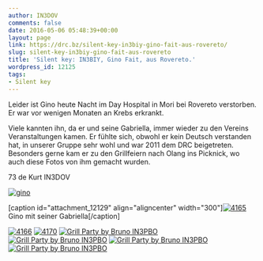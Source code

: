 ```yaml
---
author: IN3DOV
comments: false
date: 2016-05-06 05:48:39+00:00
layout: page
link: https://drc.bz/silent-key-in3biy-gino-fait-aus-rovereto/
slug: silent-key-in3biy-gino-fait-aus-rovereto
title: 'Silent key: IN3BIY, Gino Fait, aus Rovereto.'
wordpress_id: 12125
tags:
- Silent key
---
```


Leider ist Gino heute Nacht im Day Hospital in Mori bei Rovereto verstorben. Er war vor wenigen Monaten an Krebs erkrankt.




Viele kannten ihn, da er und seine Gabriella, immer wieder zu den Vereins Veranstaltungen kamen. Er fühlte sich, obwohl er kein Deutsch verstanden hat, in unserer Gruppe sehr wohl und war 2011 dem DRC beigetreten. Besonders gerne kam er zu den Grillfeiern nach Olang ins Picknick, wo auch diese Fotos von ihm gemacht wurden.




73 de Kurt IN3DOV




[![gino](https://drc.bz/wp-content/uploads/2016/05/gino-1024x576.png)](https://drc.bz/wp-content/uploads/2016/05/gino.png)




[caption id="attachment_12129" align="aligncenter" width="300"][![4165](https://drc.bz/wp-content/uploads/2016/05/4165-300x249.jpg)](https://drc.bz/wp-content/uploads/2016/05/4165.jpg) Gino mit seiner Gabriella[/caption]

[![4166](https://drc.bz/wp-content/uploads/2016/05/4166-300x225.jpg)](https://drc.bz/wp-content/uploads/2016/05/4166.jpg) [![4170](https://drc.bz/wp-content/uploads/2016/05/4170-300x246.jpg)](https://drc.bz/wp-content/uploads/2016/05/4170.jpg) [![Grill Party by Bruno IN3PBO](https://drc.bz/wp-content/uploads/2016/05/4202-300x225.jpg)](https://drc.bz/wp-content/uploads/2016/05/4202.jpg) [![Grill Party by Bruno IN3PBO](https://drc.bz/wp-content/uploads/2016/05/4203-300x225.jpg)](https://drc.bz/wp-content/uploads/2016/05/4203.jpg) [![Grill Party by Bruno IN3PBO](https://drc.bz/wp-content/uploads/2016/05/4241-300x225.jpg)](https://drc.bz/wp-content/uploads/2016/05/4241.jpg) [![Grill Party by Bruno IN3PBO](https://drc.bz/wp-content/uploads/2016/05/4257-300x225.jpg)](https://drc.bz/wp-content/uploads/2016/05/4257.jpg)


